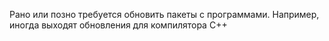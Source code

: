 Рано или позно требуется обновить пакеты с программами. Например, иногда выходят обновления для компилятора C++
